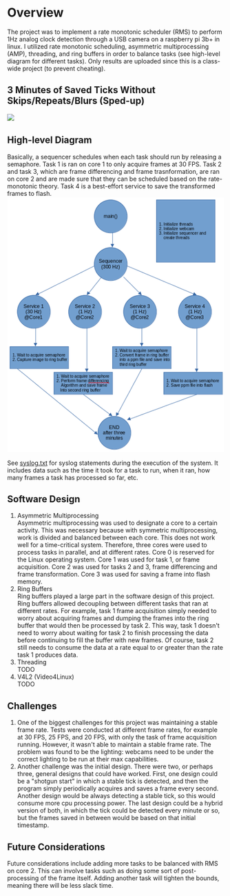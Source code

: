 # Overview #
The project was to implement a rate monotonic scheduler (RMS) to perform 1Hz analog clock detection through a USB camera on a raspberry pi 3b+ in linux. I utilized rate monotonic scheduling, asymmetric multiprocessing (AMP), threading, and ring buffers in order to balance tasks (see high-level diagram for different tasks). Only results are uploaded since this is a class-wide project (to prevent cheating).</br>

## 3 Minutes of Saved Ticks Without Skips/Repeats/Blurs (Sped-up) ##
![](https://github.com/isch4196/real-time-embedded/blob/master/3mindiff.gif)

## High-level Diagram ##
Basically, a sequencer schedules when each task should run by releasing a semaphore. Task 1 is ran on core 1 to only acquire frames at 30 FPS. Task 2 and task 3, which are frame differencing and frame trasnformation, are ran on core 2 and are made sure that they can be scheduled based on the rate-monotonic theory. Task 4 is a best-effort service to save the transformed frames to flash.
</br>
![](https://github.com/isch4196/real-time-embedded/blob/master/5318_high_level_diagram.png)

See [syslog.txt](https://github.com/isch4196/real-time-embedded/blob/master/syslog.txt) for syslog statements during the execution of the system. It includes data such as the time it took for a task to run, when it ran, how many frames a task has processed so far, etc.

## Software Design ##
1) Asymmetric Multiprocessing<br/>
Asymmetric multiprocessing was used to designate a core to a certain activity. This was necessary because with symmetric multiprocessing, work is divided and balanced between each core. This does not work well for a time-critical system. Therefore, three cores were used to process tasks in parallel, and at different rates. Core 0 is reserved for the Linux operating system. Core 1 was used for task 1, or frame acquisition. Core 2 was used for tasks 2 and 3, frame differencing and frame transformation. Core 3 was used for saving a frame into flash memory.
2) Ring Buffers<br/>
Ring buffers played a large part in the software design of this project. Ring buffers allowed decoupling between different tasks that ran at different rates. For example, task 1 frame acquisition simply needed to worry about acquiring frames and dumping the frames into the ring buffer that would then be processed by task 2. This way, task 1 doesn't need to worry about waiting for task 2 to finish processing the data before continuing to fill the buffer with new frames. Of course, task 2 still needs to consume the data at a rate equal to or greater than the rate task 1 produces data. 
3) Threading<br/>
TODO
4) V4L2 (Video4Linux)<br/>
TODO

## Challenges ##
1) One of the biggest challenges for this project was maintaining a stable frame rate. Tests were conducted at different frame rates, for example at 30 FPS, 25 FPS, and 20 FPS, with only the task of frame acquisition running. However, it wasn't able to maintain a stable frame rate. The problem was found to be the lighting: webcams need to be under the correct lighting to be run at their max capabilities.
2) Another challenge was the initial design. There were two, or perhaps three, general designs that could have worked. First, one design could be a "shotgun start" in which a stable tick is detected, and then the program simply periodically acquires and saves a frame every second. Another design would be always detecting a stable tick, so this would consume more cpu processing power. The last design could be a hybrid version of both, in which the tick could be detected every minute or so, but the frames saved in between would be based on that initial timestamp.

## Future Considerations ##
Future considerations include adding more tasks to be balanced with RMS on core 2. This can involve tasks such as doing some sort of post-processing of the frame itself. Adding another task will tighten the bounds, meaning there will be less slack time.
